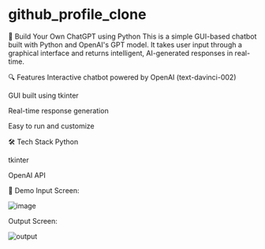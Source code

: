# github_profile_clone

🧠 Build Your Own ChatGPT using Python
This is a simple GUI-based chatbot built with Python and OpenAI's GPT model. It takes user input through a graphical interface and returns intelligent, AI-generated responses in real-time.

🔍 Features
Interactive chatbot powered by OpenAI (text-davinci-002)

GUI built using tkinter

Real-time response generation

Easy to run and customize

🛠️ Tech Stack
Python

tkinter

OpenAI API

📸 Demo
Input Screen:

![image](https://github.com/user-attachments/assets/174f9b7a-04bd-4068-8b4e-13f231f269f1)


Output Screen:

![output](https://github.com/user-attachments/assets/4859db2d-add9-4838-94b8-625eec461e49)




